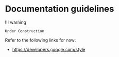 # Documentation guidelines

!!! warning

    Under Construction

Refer to the following links for now:

- <https://developers.google.com/style>
